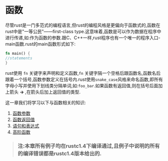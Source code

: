 # 函数
  尽管rust是一门多范式的编程语言,但rust的编程风格是更偏向于函数式的,函数在rust中是"一等公民"——first-class type.这意味着,函数是可以作为数据在程序中进行传递,如:作为函数的参数.跟C、C++一样,rust程序也有一个唯一的程序入口-main函数.rust的main函数形式如下:
  ```rust
fn main() {
  //statements
}
  ```
  rust使用 `fn` 关键字来声明和定义函数,`fn` 关键字隔一个空格后跟函数名,函数名后跟着一个括号,函数参数定义在括号内.rust使用`snake_case`风格来命名函数,即所有字母小写并使用下划线类分隔单词,如:`foo_bar`.如果函数有返回值,则在括号后面加上箭头 __->__ ,在箭头后加上返回值的类型.

  这一章我们将学习以下与函数相关的知识:
  1. [函数参数](arguement.md)
  2. [函数返回值](return_value.md)
  3. [语句和表达式](statement_expression.md)
  4. [高阶函数](higher_order_function.md)

> ### 注:本章所有例子均在rustc1.4下编译通过,且例子中说明的所有的编译错误都是rustc1.4版本给出的.
